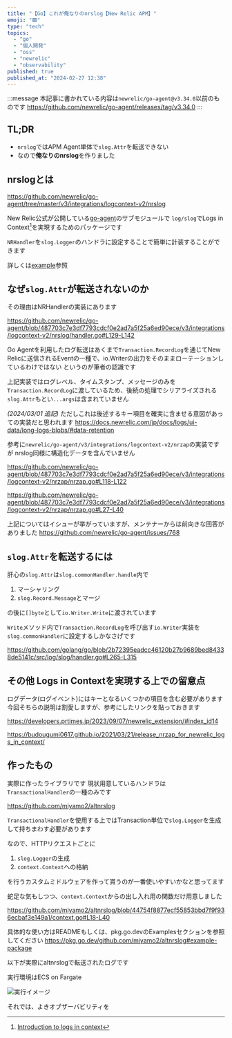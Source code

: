 ```yaml
---
title: "【Go】これが俺なりのnrslog【New Relic APM】"
emoji: "🟩"
type: "tech"
topics:
  - "go"
  - "個人開発"
  - "oss"
  - "newrelic"
  - "observability"
published: true
published_at: "2024-02-27 12:38"
---
```


:::message
本記事に書かれている内容は`newrelic/go-agent@v3.34.0`以前のものです
https://github.com/newrelic/go-agent/releases/tag/v3.34.0
:::
## TL;DR

- `nrslog`ではAPM Agent単体で`slog.Attr`を転送できない
- なので**俺なりのnrslog**を作りました

## nrslogとは

https://github.com/newrelic/go-agent/tree/master/v3/integrations/logcontext-v2/nrslog

New Relic公式が公開している[go-agent](https://github.com/newrelic/go-agent)のサブモジュールで
`log/slog`でLogs in Context[^1]を実現するためのパッケージです

`NRHandler`を`slog.Logger`のハンドラに設定することで簡単に計装することができます

詳しくは[example](https://github.com/newrelic/go-agent/blob/master/v3/integrations/logcontext-v2/nrslog/example/main.go)参照

## なぜ`slog.Attr`が転送されないのか

その理由はNRHandlerの実装にあります

https://github.com/newrelic/go-agent/blob/487703c7e3df7793cdcf0e2ad7a5f25a6ed90ece/v3/integrations/logcontext-v2/nrslog/handler.go#L129-L142

Go Agentを利用したログ転送はあくまで`Transaction.RecordLog`を通じてNew Relicに送信されるEventの一種で、io.Writerの出力をそのままローテーションしているわけではない
というのが筆者の認識です

上記実装ではログレベル、タイムスタンプ、メッセージのみを`Transaction.RecordLog`に渡しているため、後続の処理でシリアライズされる`slog.Attr`もとい`...args`は含まれていません

*(2024/03/01 追記)*
ただしこれは後述するキー項目を確実に含ませる意図があっての実装だと思われます
https://docs.newrelic.com/jp/docs/logs/ui-data/long-logs-blobs/#data-retention

参考に`newrelic/go-agent/v3/integrations/logcontext-v2/nrzap`の実装ですが
nrslog同様に構造化データを含んでいません

https://github.com/newrelic/go-agent/blob/487703c7e3df7793cdcf0e2ad7a5f25a6ed90ece/v3/integrations/logcontext-v2/nrzap/nrzap.go#L118-L122

https://github.com/newrelic/go-agent/blob/487703c7e3df7793cdcf0e2ad7a5f25a6ed90ece/v3/integrations/logcontext-v2/nrzap/nrzap.go#L27-L40

上記についてはイシューが挙がっていますが、メンテナーからは前向きな回答がありました
https://github.com/newrelic/go-agent/issues/768

## `slog.Attr`を転送するには

肝心の`slog.Attr`は`slog.commonHandler.handle`内で

1. マーシャリング
1. `slog.Record.Message`とマージ

の後に`[]byte`として`io.Writer.Write`に渡されています

`Write`メソッド内で`Transaction.RecordLog`を呼び出す`io.Writer`実装を`slog.commonHandler`に設定するしかなさげです

https://github.com/golang/go/blob/2b72395eadcc46120b27b9689bed84338de5141c/src/log/slog/handler.go#L265-L315

## その他 Logs in Contextを実現する上での留意点

ログデータ(ログイベント)にはキーとなるいくつかの項目を含む必要があります
今回そちらの説明は割愛しますが、参考にしたリンクを貼っておきます

https://developers.prtimes.jp/2023/09/07/newrelic_extension/#index_id14

https://budougumi0617.github.io/2021/03/21/release_nrzap_for_newrelic_logs_in_context/

## 作ったもの

実際に作ったライブラリです
現状用意しているハンドラは`TransactionalHandler`の一種のみです

https://github.com/miyamo2/altnrslog

`TransactionalHandler`を使用する上ではTransaction単位で`slog.Logger`を生成して持ちまわす必要があります

なので、HTTPリクエストごとに

1. `slog.Logger`の生成
1. `context.Context`への格納

を行うカスタムミドルウェアを作って貰うのが一番使いやすいかなと思ってます

蛇足な気もしつつ、`context.Context`からの出し入れ用の関数だけ用意しました

https://github.com/miyamo2/altnrslog/blob/44754f8877ecf55853bbd7f9f936ecbaf3e149a1/context.go#L18-L40

具体的な使い方はREADMEもしくは、pkg.go.devのExamplesセクションを参照してください
https://pkg.go.dev/github.com/miyamo2/altnrslog#example-package

以下が実際にaltnrslogで転送されたログです

実行環境はECS on Fargate

![実行イメージ](https://storage.googleapis.com/zenn-user-upload/98897668ad7f-20240227.png)

それでは、よきオブザーバビリティを

[^1]: [Introduction to logs in context](https://docs.newrelic.com/docs/logs/logs-context/logs-in-context/)